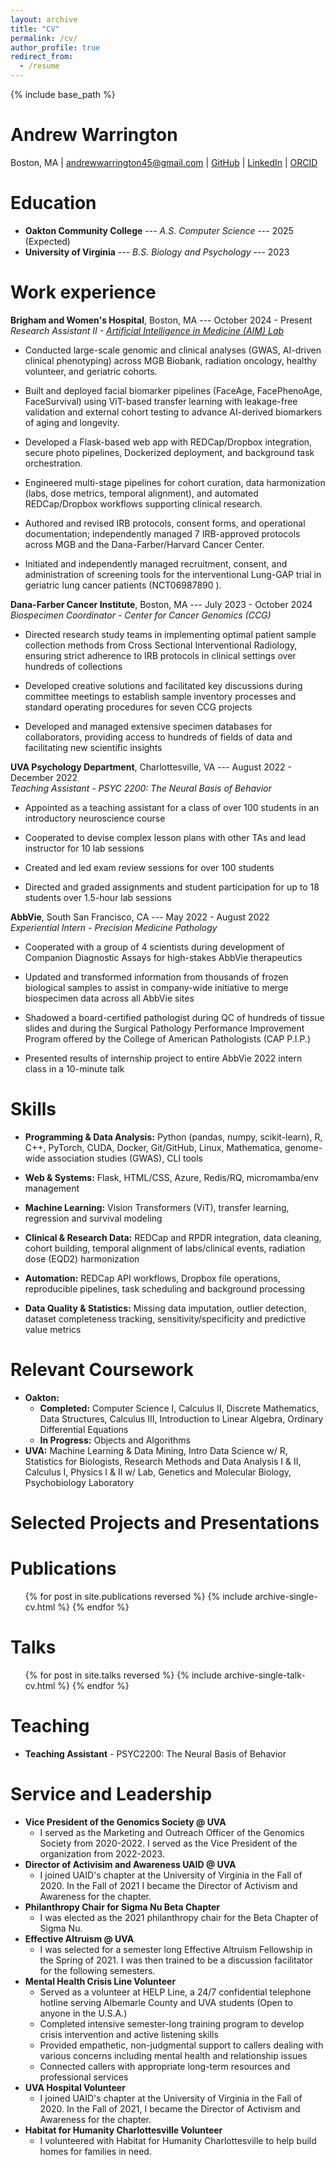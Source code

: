 ```yaml
---
layout: archive
title: "CV"
permalink: /cv/
author_profile: true
redirect_from:
  - /resume
---
```


{% include base_path %}

Andrew Warrington
======  
Boston, MA | andrewwarrington45@gmail.com | [GitHub](https://github.com/AndrewWarrington33) | [LinkedIn](https://linkedin.com/in/andrew-warrington) | [ORCID](https://orcid.org/0009-0009-4830-5683)

Education
======
* **Oakton Community College** --- *A.S. Computer Science* --- 2025 (Expected)   
* **University of Virginia** --- *B.S. Biology and Psychology* --- 2023   

Work experience
======
**Brigham and Women's Hospital**, Boston, MA --- October 2024 - Present  
*Research Assistant II - [Artificial Intelligence in Medicine (AIM) Lab](https://aim.hms.harvard.edu/)*

* Conducted large-scale genomic and clinical analyses (GWAS, AI-driven clinical phenotyping) across MGB Biobank, radiation oncology, healthy volunteer, and geriatric cohorts.

* Built and deployed facial biomarker pipelines (FaceAge, FacePhenoAge, FaceSurvival) using ViT-based transfer learning with leakage-free validation and external cohort testing to advance AI-derived biomarkers of aging and longevity.

* Developed a Flask-based web app with REDCap/Dropbox integration, secure photo pipelines, Dockerized deployment, and background task orchestration.

* Engineered multi-stage pipelines for cohort curation, data harmonization (labs, dose metrics, temporal alignment), and automated REDCap/Dropbox workflows supporting clinical research.

* Authored and revised IRB protocols, consent forms, and operational documentation; independently managed 7 IRB-approved protocols across MGB and the Dana-Farber/Harvard Cancer Center.

* Initiated and independently managed recruitment, consent, and administration of screening tools for the interventional Lung-GAP trial in geriatric lung cancer patients (NCT06987890
).

**Dana-Farber Cancer Institute**, Boston, MA --- July 2023 - October 2024      
*Biospecimen Coordinator - Center for Cancer Genomics (CCG)*

* Directed research study teams in implementing optimal patient sample collection methods from Cross Sectional Interventional Radiology, ensuring strict adherence to IRB protocols in clinical settings over hundreds of collections

* Developed creative solutions and facilitated key discussions during committee meetings to establish sample inventory processes and standard operating procedures for seven CCG projects

* Developed and managed extensive specimen databases for collaborators, providing access to hundreds of fields of data and facilitating new scientific insights

**UVA Psychology Department**, Charlottesville, VA --- August 2022 - December 2022      
*Teaching Assistant - PSYC 2200: The Neural Basis of Behavior*

* Appointed as a teaching assistant for a class of over 100 students in an introductory neuroscience course

* Cooperated to devise complex lesson plans with other TAs and lead instructor for 10 lab sessions

* Created and led exam review sessions for over 100 students

* Directed and graded assignments and student participation for up to 18 students over 1.5-hour lab sessions

**AbbVie**, South San Francisco, CA --- May 2022 - August 2022   
*Experiential Intern - Precision Medicine Pathology*

* Cooperated with a group of 4 scientists during development of Companion Diagnostic Assays for high-stakes AbbVie therapeutics

* Updated and transformed information from thousands of frozen biological samples to assist in company-wide initiative to merge biospecimen data across all AbbVie sites

* Shadowed a board-certified pathologist during QC of hundreds of tissue slides and during the Surgical Pathology Performance Improvement Program offered by the College of American Pathologists (CAP P.I.P.)

* Presented results of internship project to entire AbbVie 2022 intern class in a 10-minute talk

Skills
======
* **Programming & Data Analysis:** Python (pandas, numpy, scikit-learn), R, C++, PyTorch, CUDA, Docker, Git/GitHub, Linux, Mathematica, genome-wide association studies (GWAS), CLI tools  

* **Web & Systems:** Flask, HTML/CSS, Azure, Redis/RQ, micromamba/env management 

* **Machine Learning:** Vision Transformers (ViT), transfer learning, regression and survival modeling

* **Clinical & Research Data:** REDCap and RPDR integration, data cleaning, cohort building, temporal alignment of labs/clinical events, radiation dose (EQD2) harmonization  

* **Automation:** REDCap API workflows, Dropbox file operations, reproducible pipelines, task scheduling and background processing  

* **Data Quality & Statistics:** Missing data imputation, outlier detection, dataset completeness tracking, sensitivity/specificity and predictive value metrics

Relevant Coursework
======
* **Oakton:**
  * **Completed:** Computer Science I, Calculus II, Discrete Mathematics, Data Structures, Calculus III, Introduction to Linear Algebra, Ordinary Differential Equations
  * **In Progress:** Objects and Algorithms
* **UVA:** Machine Learning & Data Mining, Intro Data Science w/ R, Statistics for Biologists, Research Methods and Data Analysis I & II, Calculus I, Physics I & II w/ Lab, Genetics and Molecular Biology, Psychobiology Laboratory

Selected Projects and Presentations
======

Publications
======
  <ul>{% for post in site.publications reversed %}
    {% include archive-single-cv.html %}
  {% endfor %}</ul>
  
Talks
======
  <ul>{% for post in site.talks reversed %}
    {% include archive-single-talk-cv.html  %}
  {% endfor %}</ul>
  
Teaching
======
* **Teaching Assistant** - PSYC2200: The Neural Basis of Behavior
  
Service and Leadership
======
* **Vice President of the Genomics Society @ UVA**
  * I served as the Marketing and Outreach Officer of the Genomics Society from 2020-2022. I served as the Vice President of the organization from 2022-2023. 
* **Director of Activisim and Awareness UAID @ UVA**
  * I joined UAID's chapter at the University of Virginia in the Fall of 2020. In the Fall of 2021 I became the Director of Activism and Awareness for the chapter.
* **Philanthropy Chair for Sigma Nu Beta Chapter**
  * I was elected as the 2021 philanthropy chair for the Beta Chapter of Sigma Nu.
* **Effective Altruism @ UVA** 
  * I was selected for a semester long Effective Altruism Fellowship in the Spring of 2021. I was then trained to be a discussion facilitator for the following semesters.
* **Mental Health Crisis Line Volunteer**
  * Served as a volunteer at HELP Line, a 24/7 confidential telephone hotline serving Albemarle County and UVA students (Open to anyone in the U.S.A.)
  * Completed intensive semester-long training program to develop crisis intervention and active listening skills
  * Provided empathetic, non-judgmental support to callers dealing with various concerns including mental health and relationship issues
  * Connected callers with appropriate long-term resources and professional services
* **UVA Hospital Volunteer**
  * I joined UAID's chapter at the University of Virginia in the Fall of 2020. In the Fall of 2021, I became the Director of Activism and Awareness for the chapter.
* **Habitat for Humanity Charlottesville Volunteer**
  * I volunteered with Habitat for Humanity Charlottesville to help build homes for families in need.